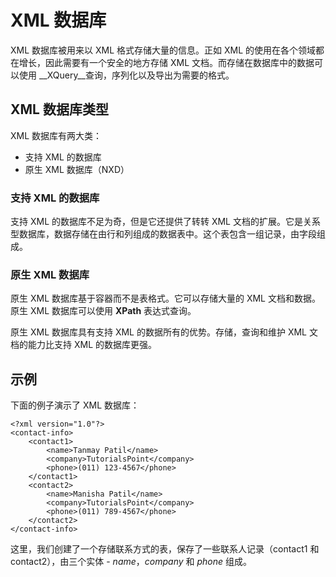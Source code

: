# XML 数据库

XML 数据库被用来以 XML 格式存储大量的信息。正如 XML 的使用在各个领域都在增长，因此需要有一个安全的地方存储 XML 文档。而存储在数据库中的数据可以使用 __XQuery__查询，序列化以及导出为需要的格式。

## XML 数据库类型

XML 数据库有两大类：

- 支持 XML 的数据库
- 原生 XML 数据库（NXD）

### 支持 XML 的数据库

支持 XML 的数据库不足为奇，但是它还提供了转转 XML 文档的扩展。它是关系型数据库，数据存储在由行和列组成的数据表中。这个表包含一组记录，由字段组成。

### 原生 XML 数据库

原生 XML 数据库基于容器而不是表格式。它可以存储大量的 XML 文档和数据。原生 XML 数据库可以使用 __XPath__ 表达式查询。

原生 XML 数据库具有支持 XML 的数据所有的优势。存储，查询和维护 XML 文档的能力比支持 XML 的数据库更强。

## 示例

下面的例子演示了 XML 数据库：

```
<?xml version="1.0"?>
<contact-info>
	<contact1>
		<name>Tanmay Patil</name>
		<company>TutorialsPoint</company>
		<phone>(011) 123-4567</phone>
	</contact1>
	<contact2>
		<name>Manisha Patil</name>
		<company>TutorialsPoint</company>
		<phone>(011) 789-4567</phone>
	</contact2>
</contact-info>
```

这里，我们创建了一个存储联系方式的表，保存了一些联系人记录（contact1 和 contact2），由三个实体 - _name_，_company_ 和 _phone_ 组成。
